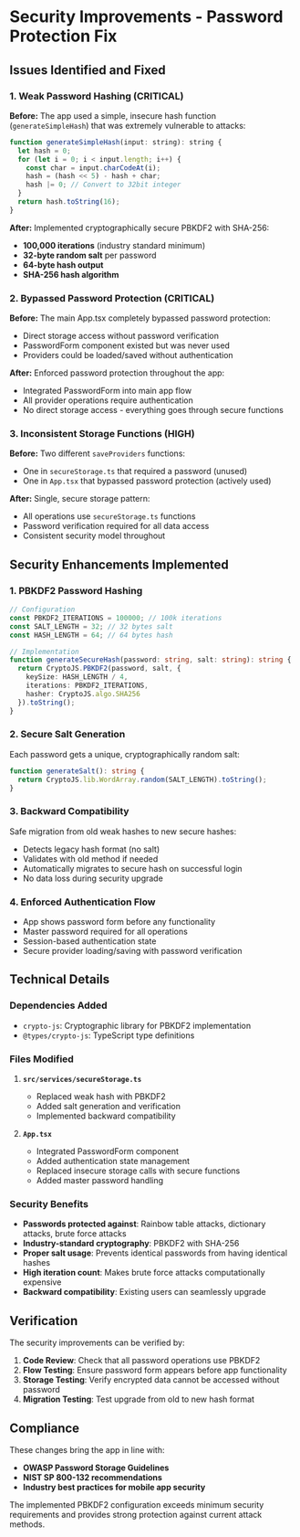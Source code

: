 # Security Improvements - Password Protection Fix

## Issues Identified and Fixed

### 1. **Weak Password Hashing (CRITICAL)**
**Before:** The app used a simple, insecure hash function (`generateSimpleHash`) that was extremely vulnerable to attacks:
```javascript
function generateSimpleHash(input: string): string {
  let hash = 0;
  for (let i = 0; i < input.length; i++) {
    const char = input.charCodeAt(i);
    hash = (hash << 5) - hash + char;
    hash |= 0; // Convert to 32bit integer
  }
  return hash.toString(16);
}
```

**After:** Implemented cryptographically secure PBKDF2 with SHA-256:
- **100,000 iterations** (industry standard minimum)
- **32-byte random salt** per password
- **64-byte hash output**
- **SHA-256 hash algorithm**

### 2. **Bypassed Password Protection (CRITICAL)**
**Before:** The main App.tsx completely bypassed password protection:
- Direct storage access without password verification
- PasswordForm component existed but was never used
- Providers could be loaded/saved without authentication

**After:** Enforced password protection throughout the app:
- Integrated PasswordForm into main app flow
- All provider operations require authentication
- No direct storage access - everything goes through secure functions

### 3. **Inconsistent Storage Functions (HIGH)**
**Before:** Two different `saveProviders` functions:
- One in `secureStorage.ts` that required a password (unused)
- One in `App.tsx` that bypassed password protection (actively used)

**After:** Single, secure storage pattern:
- All operations use `secureStorage.ts` functions
- Password verification required for all data access
- Consistent security model throughout

## Security Enhancements Implemented

### 1. **PBKDF2 Password Hashing**
```typescript
// Configuration
const PBKDF2_ITERATIONS = 100000; // 100k iterations
const SALT_LENGTH = 32; // 32 bytes salt
const HASH_LENGTH = 64; // 64 bytes hash

// Implementation
function generateSecureHash(password: string, salt: string): string {
  return CryptoJS.PBKDF2(password, salt, {
    keySize: HASH_LENGTH / 4,
    iterations: PBKDF2_ITERATIONS,
    hasher: CryptoJS.algo.SHA256
  }).toString();
}
```

### 2. **Secure Salt Generation**
Each password gets a unique, cryptographically random salt:
```typescript
function generateSalt(): string {
  return CryptoJS.lib.WordArray.random(SALT_LENGTH).toString();
}
```

### 3. **Backward Compatibility**
Safe migration from old weak hashes to new secure hashes:
- Detects legacy hash format (no salt)
- Validates with old method if needed
- Automatically migrates to secure hash on successful login
- No data loss during security upgrade

### 4. **Enforced Authentication Flow**
- App shows password form before any functionality
- Master password required for all operations
- Session-based authentication state
- Secure provider loading/saving with password verification

## Technical Details

### Dependencies Added
- `crypto-js`: Cryptographic library for PBKDF2 implementation
- `@types/crypto-js`: TypeScript type definitions

### Files Modified
1. **`src/services/secureStorage.ts`**
   - Replaced weak hash with PBKDF2
   - Added salt generation and verification
   - Implemented backward compatibility

2. **`App.tsx`**
   - Integrated PasswordForm component
   - Added authentication state management
   - Replaced insecure storage calls with secure functions
   - Added master password handling

### Security Benefits
- **Passwords protected against**: Rainbow table attacks, dictionary attacks, brute force attacks
- **Industry-standard cryptography**: PBKDF2 with SHA-256
- **Proper salt usage**: Prevents identical passwords from having identical hashes
- **High iteration count**: Makes brute force attacks computationally expensive
- **Backward compatibility**: Existing users can seamlessly upgrade

## Verification

The security improvements can be verified by:
1. **Code Review**: Check that all password operations use PBKDF2
2. **Flow Testing**: Ensure password form appears before app functionality
3. **Storage Testing**: Verify encrypted data cannot be accessed without password
4. **Migration Testing**: Test upgrade from old to new hash format

## Compliance

These changes bring the app in line with:
- **OWASP Password Storage Guidelines**
- **NIST SP 800-132 recommendations**
- **Industry best practices for mobile app security**

The implemented PBKDF2 configuration exceeds minimum security requirements and provides strong protection against current attack methods.